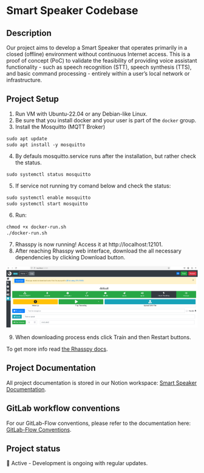 # Smart Speaker Codebase

## Description
Our project aims to develop a Smart Speaker that operates primarily in a closed (offline) environment without continuous Internet access. This is a proof of concept (PoC) to validate the feasibility of providing voice assistant functionality - such as speech recognition (STT), speech synthesis (TTS), and basic command processing - entirely within a user’s local network or infrastructure.

## Project Setup

1. Run VM with Ubuntu-22.04 or any Debian-like Linux.
2. Be sure that you install docker and your user is part of the `docker` group.
3. Install the Mosquitto (MQTT Broker)
```
sudo apt update
sudo apt install -y mosquitto
```
4. By defauls mosquitto.service runs after the installation, but rather check the status.
```
sudo systemctl status mosquitto
```
5. If service not running try comand below and check the status:
```
sudo systemctl enable mosquitto
sudo systemctl start mosquitto
```
6. Run:
```
chmod +x docker-run.sh
./docker-run.sh
```
7. Rhasspy is now running! Access it at http://localhost:12101.
8. After reaching Rhasspy web interface, download the all necessary dependencies by clicking Download button.

![alt text](./images/rh-download.png)

9. When downloading process ends click Train and then Restart buttons.

To get more info read [the Rhasspy docs](https://rhasspy.readthedocs.io/en/latest/).
 
## Project Documentation
All project documentation is stored in our Notion workspace: [Smart Speaker Documentation](https://www.notion.so/OMP-Smart-Speaker-18dc9732b84e8021be03dc82e5499f54?pvs=4).

## GitLab workflow conventions
For our GitLab-Flow conventions, please refer to the documentation here: [GitLab-Flow Conventions](https://www.notion.so/GitLab-Flow-196c9732b84e8090ae7fedfe7b001137?pvs=4).

## Project status
🚀 Active - Development is ongoing with regular updates.
